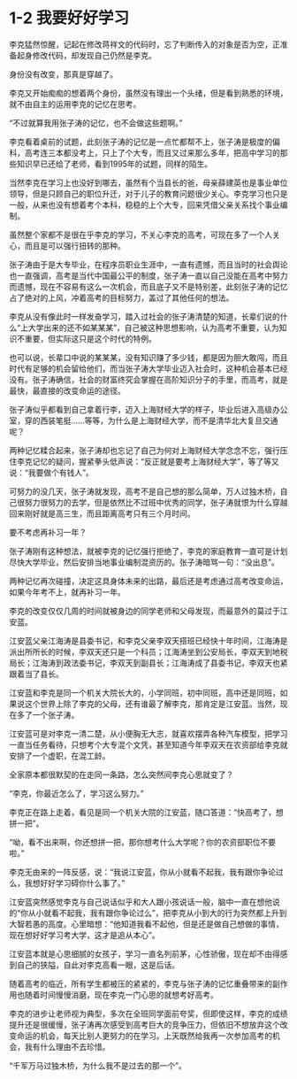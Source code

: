 # 1-2 我要好好学习

李克猛然惊醒，记起在修改蒋祥文的代码时，忘了判断传入的对象是否为空，正准备起身修改代码，却发现自己仍然是李克。

身份没有改变，那真是穿越了。

李克又开始痴痴的想着两个身份，虽然没有理出一个头绪，但是看到熟悉的环境，就不由自主的运用李克的记忆在思考。

“不过就算我用张子涛的记忆，也不会做这些题啊。”

李克看着桌前的试题，此刻张子涛的记忆是一点忙都帮不上，张子涛是极度的偏科，高考连三本都没考上，只上了个大专，而且又过来那么多年，把高中学习的那些知识早已还给了老师，看到1995年的试题，同样的陌生。

当然李克在学习上也没好到哪去，虽然有个当县长的爸，母亲薛建英也是事业单位领导，但是只顾自己的职位升迁，对于儿子的教育问题很少关心。李克学习也只是一般，从来也没有想着考个本科，稳稳的上个大专，回来凭借父亲关系找个事业编制。



虽然整个家都不是很在乎李克的学习，不关心李克的高考，可现在多了一个人关心，而且是可以强行扭转的那种。

张子涛由于是大专毕业，在程序员职业生涯中，一直有遗憾，而且当时的社会舆论也一直强调，高考是当代中国最公平的制度，张子涛一直以自己没能在高考中努力而遗憾，现在不容易有这么一次机会，而且底子又不是特别差，此刻张子涛的记忆占了绝对的上风，冲着高考的目标努力，盖过了其他任何的想法。

李克从没有像此时一样发奋学习，踏入过社会的张子涛清楚的知道，长辈们说的什么“上大学出来的还不如某某某”，自己被这种思想影响，认为高考不重要，认为知识不重要，但实际这只是这个时代的特例。

也可以说，长辈口中说的某某某，没有知识赚了多少钱，都是因为胆大敢闯，而且时代有足够的机会留给他们，而当张子涛大学毕业迈入社会时，这种机会基本已经没有。张子涛确信，社会的财富终究会掌握在高阶知识分子的手里，而高考，就是最快，最直接的改变命运的途径。

张子涛似乎都看到自己拿着行李，迈入上海财经大学的样子，毕业后进入高级办公室，穿的西装笔挺……等等，为什么是上海财经大学，而不是清华北大复旦交通呢？

两种记忆糅合起来，张子涛却也忘记了自己为何对上海财经大学念念不忘，强行压住李克记忆的疑问，握紧拳头低声说：“反正就是要考上海财经大学”，等了等又说：“我要做个有钱人”。



可努力的没几天，张子涛就发现，高考不是自己想的那么简单，万人过独木桥，自己很努力很努力的去学，但是依然比不过班中优秀的同学，张子涛就恨为什么穿越回来刚好就是高三生，而且距离高考只有三个月时间。

要不考虑再补习一年？

张子涛刚有这种想法，就被李克的记忆强行拒绝了，李克的家庭教育一直可是计划尽快大学毕业，然后安排当地事业编制混资历的。张子涛暗骂一句：“没出息”。

两种记忆再次碰撞，决定这具身体未来的出路，最后还是考虑通过高考改变命运，如果今年考不上，就再补习一年。

李克的改变仅仅几周的时间就被身边的同学老师和父母发现，而最意外的莫过于江安蓝。



江安蓝父亲江海涛是县委书记，和李克父亲李双天搭班已经快十年时间，江海涛是派出所所长的时候，李双天还只是一个科员；江海涛坐到公安局长，李双天到地税局长；江海涛到政法委书记，李双天到副县长；江海涛成了县委书记，李双天也紧跟着当了县长。

江安蓝和李克是同一个机关大院长大的，小学同班，初中同班，高中还是同班，如果说这个世界上除了李克的父母，还有谁最了解李克，那肯定是江安蓝。当然，现在多了一个张子涛。

江安蓝可是对李克一清二楚，从小便胸无大志，就喜欢摆弄各种汽车模型，把学习一直当任务看待，只想考个大专混个文凭，甚至知道今年李双天在农资部给李克就安排了一个虚职，在混工龄。

全家原本都很默契的在走同一条路，怎么突然间李克心思就变了？



“李克，你最近怎么了，学习这么努力。”

李克正在路上走着，看见是同一个机关大院的江安蓝，随口答道：“快高考了，想拼一把”。

“呦，看不出来啊，你还想拼一把，那你想考什么大学呢？你的农资部职位不要啦。”

李克无由来的一阵反感，说：“我说江安蓝，你从小就看不起我，我有跟你争论过么，我想好好学习碍你什么事了。”

江安蓝突然感觉李克与自己说话似乎和大人跟小孩说话一般，脑中一直在想他说的“你从小就看不起我，我有跟你争论过么”，把李克从小到大的行为突然都上升到大智若愚的高度。心里暗想：“他知道我看不起他，但是还是做自己想做的事情，现在想好好学习考大学，这才是追从本心”。

江安蓝本就是心思细腻的女孩子，学习一直名列前茅，心性骄傲，现在却不由得感到自己的狭隘，自此对李克高看一眼，这是后话。



随着高考的临近，所有学生都被压的紧紧的，李克与张子涛的记忆重叠带来的副作用也随着时间慢慢消磨，现在李克一门心思的就想考好高考。

李克的进步让老师视为典型，多次在全班同学面前夸奖，但即使这样，李克的成绩提升还是很缓慢，张子涛再次感受到高考巨大的竞争压力，但依旧不想放弃这个改变命运的机会，每天比别人更努力的在学习。上天既然给我再一次参加高考的机会，我有什么理由不去珍惜。

“千军万马过独木桥，为什么我不是过去的那一个”。

